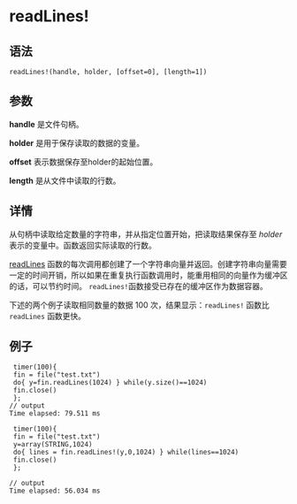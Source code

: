 # readLines!

## 语法

`readLines!(handle, holder, [offset=0], [length=1])`

## 参数

**handle** 是文件句柄。

**holder** 是用于保存读取的数据的变量。

**offset** 表示数据保存至holder的起始位置。

**length** 是从文件中读取的行数。

## 详情

从句柄中读取给定数量的字符串，并从指定位置开始，把读取结果保存至 *holder*
表示的变量中。函数返回实际读取的行数。

[readLines](readLines.md)
函数的每次调用都创建了一个字符串向量并返回。创建字符串向量需要一定的时间开销，所以如果在重复执行函数调用时，能重用相同的向量作为缓冲区的话，可以节约时间。
`readLines!`函数接受已存在的缓冲区作为数据容器。

下述的两个例子读取相同数量的数据 100 次，结果显示：`readLines!` 函数比
`readLines` 函数更快。

## 例子

```
 timer(100){
 fin = file("test.txt")
 do{ y=fin.readLines(1024) } while(y.size()==1024)
 fin.close()
 };
// output
Time elapsed: 79.511 ms

 timer(100){
 fin = file("test.txt")
 y=array(STRING,1024)
 do{ lines = fin.readLines!(y,0,1024) } while(lines==1024)
 fin.close()
 };

// output
Time elapsed: 56.034 ms
```

